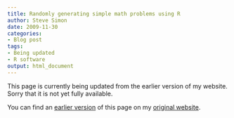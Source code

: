 ```yaml
---
title: Randomly generating simple math problems using R
author: Steve Simon
date: 2009-11-30
categories:
- Blog post
tags:
- Being updated
- R software
output: html_document
---
```


This page is currently being updated from the earlier version of my website. Sorry that it is not yet fully available.

<!---More--->

You can find an [earlier version][sim1] of this page on my [original website][sim2].

[sim1]: http://www.pmean.com/09/RandomMath.html
[sim2]: http://www.pmean.com/original_site.html
